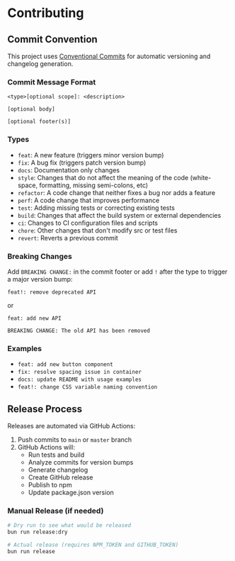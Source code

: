# Contributing

## Commit Convention

This project uses [Conventional Commits](https://www.conventionalcommits.org/) for automatic versioning and changelog generation.

### Commit Message Format

```
<type>[optional scope]: <description>

[optional body]

[optional footer(s)]
```

### Types

- `feat`: A new feature (triggers minor version bump)
- `fix`: A bug fix (triggers patch version bump)
- `docs`: Documentation only changes
- `style`: Changes that do not affect the meaning of the code (white-space, formatting, missing semi-colons, etc)
- `refactor`: A code change that neither fixes a bug nor adds a feature
- `perf`: A code change that improves performance
- `test`: Adding missing tests or correcting existing tests
- `build`: Changes that affect the build system or external dependencies
- `ci`: Changes to CI configuration files and scripts
- `chore`: Other changes that don't modify src or test files
- `revert`: Reverts a previous commit

### Breaking Changes

Add `BREAKING CHANGE:` in the commit footer or add `!` after the type to trigger a major version bump:

```
feat!: remove deprecated API
```

or

```
feat: add new API

BREAKING CHANGE: The old API has been removed
```

### Examples

- `feat: add new button component`
- `fix: resolve spacing issue in container`
- `docs: update README with usage examples`
- `feat!: change CSS variable naming convention`

## Release Process

Releases are automated via GitHub Actions:

1. Push commits to `main` or `master` branch
2. GitHub Actions will:
   - Run tests and build
   - Analyze commits for version bumps
   - Generate changelog
   - Create GitHub release
   - Publish to npm
   - Update package.json version

### Manual Release (if needed)

```bash
# Dry run to see what would be released
bun run release:dry

# Actual release (requires NPM_TOKEN and GITHUB_TOKEN)
bun run release
```
